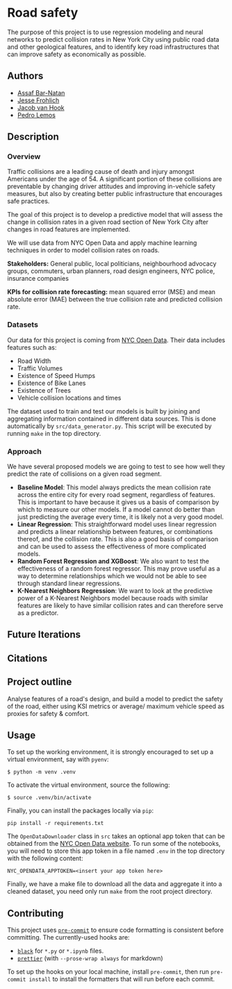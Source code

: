 # Road safety

The purpose of this project is to use regression modeling and neural networks to
predict collision rates in New York City using public road data and other
geological features, and to identify key road infrastructures that can improve
safety as economically as possible.

## Authors

- [Assaf Bar-Natan](https://www.linkedin.com/in/assaf-bar-natan-b61556209)
- [Jesse Frohlich](https://www.linkedin.com/in/jesse-frohlich)
- [Jacob van Hook](https://www.linkedin.com/in/jacob-van-hook-4484b2288/)
- [Pedro Lemos](https://www.linkedin.com/in/pedro-j-lemos/)

## Description

### Overview

Traffic collisions are a leading cause of death and injury amongst Americans
under the age of 54. A significant portion of these collisions are preventable
by changing driver attitudes and improving in-vehicle safety measures, but also
by creating better public infrastructure that encourages safe practices.

The goal of this project is to develop a predictive model that will assess the
change in collision rates in a given road section of New York City after changes
in road features are implemented.

We will use data from NYC Open Data and apply machine learning techniques in
order to model collision rates on roads.

**Stakeholders:** General public, local politicians, neighbourhood advocacy
groups, commuters, urban planners, road design engineers, NYC police, insurance
companies

**KPIs for collision rate forecasting:** mean squared error (MSE) and mean
absolute error (MAE) between the true collision rate and predicted collision
rate.

### Datasets

Our data for this project is coming from
[NYC Open Data](https://opendata.cityofnewyork.us/). Their data includes
features such as:

- Road Width
- Traffic Volumes
- Existence of Speed Humps
- Existence of Bike Lanes
- Existence of Trees
- Vehicle collision locations and times

The dataset used to train and test our models is built by joining and
aggregating information contained in different data sources. This is done
automatically by `src/data_generator.py`. This script will be executed by
running `make` in the top directory.

### Approach

We have several proposed models we are going to test to see how well they
predict the rate of collisions on a given road segment.

- **Baseline Model**: This model always predicts the mean collision rate across
  the entire city for every road segment, regardless of features. This is
  important to have because it gives us a basis of comparison by which to
  measure our other models. If a model cannot do better than just predicting the
  average every time, it is likely not a very good model.
- **Linear Regression**: This straightforward model uses linear regression and
  predicts a linear relationship between features, or combinations thereof, and
  the collision rate. This is also a good basis of comparison and can be used to
  assess the effectiveness of more complicated models.
- **Random Forest Regression and XGBoost**: We also want to test the
  effectiveness of a random forest regressor. This may prove useful as a way to
  determine relationships which we would not be able to see through standard
  linear regressions.
- **K-Nearest Neighbors Regression**: We want to look at the predictive power of
  a K-Nearest Neighbors model because roads with similar features are likely to
  have similar collision rates and can therefore serve as a predictor.

## Future Iterations

## Citations

## Project outline

Analyse features of a road's design, and build a model to predict the safety of
the road, either using KSI metrics or average/ maximum vehicle speed as proxies
for safety & comfort.

## Usage

To set up the working environment, it is strongly encouraged to set up a virtual
environment, say with `pyenv`:

```
$ python -m venv .venv
```

To activate the virtual environment, source the following:

```
$ source .venv/bin/activate
```

Finally, you can install the packages locally via `pip`:

```
pip install -r requirements.txt
```

The `OpenDataDownloader` class in `src` takes an optional app token that can be
obtained from the [NYC Open Data website](https://data.cityofnewyork.us). To run
some of the notebooks, you will need to store this app token in a file named
`.env` in the top directory with the following content:

```
NYC_OPENDATA_APPTOKEN=<insert your app token here>
```

Finally, we have a make file to download all the data and aggregate it into a
cleaned dataset, you need only run `make` from the root project directory.

## Contributing

This project uses [`pre-commit`](https://pre-commit.com/) to ensure code
formatting is consistent before committing. The currently-used hooks are:

- [`black`](https://black.readthedocs.io/en/stable) for `*.py` or `*.ipynb`
  files.
- [`prettier`](https://prettier.io/) (with `--prose-wrap always` for markdown)

To set up the hooks on your local machine, install `pre-commit`, then run
`pre-commit install` to install the formatters that will run before each commit.
